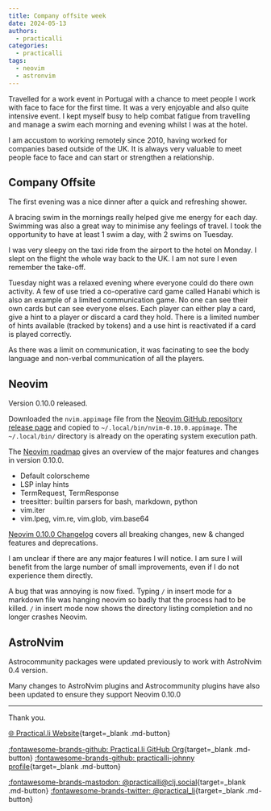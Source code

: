 ```yaml
---
title: Company offsite week
date: 2024-05-13
authors:
  - practicalli
categories:
  - practicalli
tags:
  - neovim
  - astronvim
---
```



Travelled for a work event in Portugal with a chance to meet people I work with face to face for the first time.  It was a very enjoyable and also quite intensive event.  I kept myself busy to help combat fatigue from travelling and manage a swim each morning and evening whilst I was at the hotel.

I am accustom to working remotely since 2010, having worked for companies based outside of the UK.  It is always very valuable to meet people face to face and can start or strengthen a relationship.


<!-- more -->

## Company Offsite

The first evening was a nice dinner after a quick and refreshing shower.

A bracing swim in the mornings really helped give me energy for each day.  Swimming was also a great way to minimise any feelings of travel.  I took the opportunity to have at least 1 swim a day, with 2 swims on Tuesday.

I was very sleepy on the taxi ride from the airport to the hotel on Monday.  I slept on the flight the whole way back to the UK.  I am not sure I even remember the take-off.

Tuesday night was a relaxed evening where everyone could do there own activity.  A few of use tried a co-operative card game called Hanabi which is also an example of a limited communication game.  No one can see their own cards but can see everyone elses.  Each player can either play a card, give a hint to a player or discard a card they hold.  There is a limited number of hints available (tracked by tokens) and a use hint is reactivated if a card is played correctly.

As there was a limit on communication, it was facinating to see the body language and non-verbal communication of all the players.


## Neovim

Version 0.10.0 released.

Downloaded the `nvim.appimage` file from the [Neovim GitHub repository release page](https://github.com/neovim/neovim/releases/tag/v0.10.0) and copied to `~/.local/bin/nvim-0.10.0.appimage`.  The `~/.local/bin/` directory is already on the operating system execution path.

The [Neovim roadmap](https://neovim.io/roadmap/) gives an overview of the major features and changes in version 0.10.0.

- Default colorscheme
- LSP inlay hints
- TermRequest, TermResponse
- treesitter: builtin parsers for bash, markdown, python
- vim.iter
- vim.lpeg, vim.re, vim.glob, vim.base64

[Neovim 0.10.0 Changelog](https://neovim.io/doc/user/news-0.10.html) covers all breaking changes, new & changed features and deprecations.

I am unclear if there are any major features I will notice.  I am sure I will benefit from the large number of small improvements, even if I do not experience them directly.

A bug that was annoying is now fixed.  Typing `/` in insert mode for a markdown file was hanging neovim so badly that the process had to be killed.  `/` in insert mode now shows the directory listing completion and no longer crashes Neovim.


## AstroNvim

Astrocommunity packages were updated previously to work with AstroNvim 0.4 version.

Many changes to AstroNvim plugins and Astrocommunity plugins have also been updated to ensure they support Neovim 0.10.0


---
Thank you.

[:globe_with_meridians: Practical.li Website](https://practical.li){target=_blank .md-button}

[:fontawesome-brands-github: Practical.li GitHub Org](https://github.com/practicalli){target=_blank .md-button}
[:fontawesome-brands-github: practicalli-johnny profile](https://github.com/practicalli-johnny){target=_blank .md-button}

[:fontawesome-brands-mastodon: @practicalli@clj.social](https://clj.social/@practicalli){target=_blank .md-button}
[:fontawesome-brands-twitter: @practical_li](https://twitter.com/practcial_li){target=_blank .md-button}

